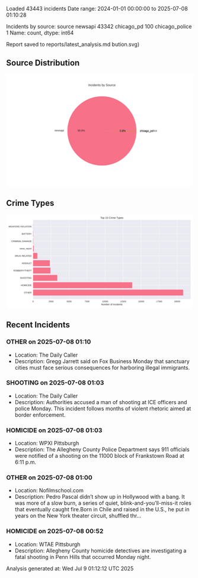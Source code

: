 
Loaded 43443 incidents
Date range: 2024-01-01 00:00:00 to 2025-07-08 01:10:28

Incidents by source:
source
newsapi           43342
chicago_pd          100
chicago_police        1
Name: count, dtype: int64

Report saved to reports/latest_analysis.md
bution.svg)

## Source Distribution
![Source Distribution](images/source_distribution.svg)

## Crime Types
![Crime Types](images/crime_types.svg)

## Recent Incidents

### OTHER on 2025-07-08 01:10
- Location: The Daily Caller
- Description: Gregg Jarrett said on Fox Business Monday that sanctuary cities must face serious consequences for harboring illegal immigrants.


### SHOOTING on 2025-07-08 01:03
- Location: The Daily Caller
- Description: Authorities accused a man of shooting at ICE officers and police Monday. This incident follows months of violent rhetoric aimed at border enforcement.


### HOMICIDE on 2025-07-08 01:03
- Location: WPXI Pittsburgh
- Description: The Allegheny County Police Department says 911 officials were notified of a shooting on the 11000 block of Frankstown Road at  6:11 p.m.


### OTHER on 2025-07-08 01:00
- Location: Nofilmschool.com
- Description: Pedro Pascal didn’t show up in Hollywood with a bang. It was more of a slow burn, a series of quiet, blink-and-you’ll-miss-it roles that eventually caught fire.Born in Chile and raised in the U.S., he put in years on the New York theater circuit, shuffled thr…


### HOMICIDE on 2025-07-08 00:52
- Location: WTAE Pittsburgh
- Description: Allegheny County homicide detectives are investigating a fatal shooting in Penn Hills that occurred Monday night.

Analysis generated at: Wed Jul  9 01:12:12 UTC 2025
